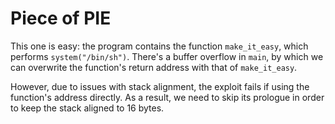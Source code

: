 # Piece of PIE
This one is easy: the program contains the function `make_it_easy`, which performs `system("/bin/sh")`.
There's a buffer overflow in `main`, by which we can overwrite the function's return address with that of `make_it_easy`.

However, due to issues with stack alignment, the exploit fails if using the function's address directly.
As a result, we need to skip its prologue in order to keep the stack aligned to 16 bytes.
